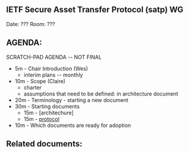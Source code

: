 ## IETF Secure Asset Transfer Protocol (satp) WG

Date: ???
Room: ???

## AGENDA:

SCRATCH-PAD AGENDA -- NOT FINAL

- 5m - Chair Introduction (Wes)
    - interim plans -- monthly
- 10m - Scope (Claire)
    - charter
    - assumptions that need to be defined: in architecture document
- 20m - Terminology - starting a new document
- 30m - Starting documents
    - 15m - [architechure]
    - 15m - [protocol]
- 10m - Which documents are ready for adoption

## Related documents:

[architecture]: https://datatracker.ietf.org/doc/draft-hardjono-sat-architecture
[protocol]: https://datatracker.ietf.org/doc/draft-hargreaves-sat-core/

